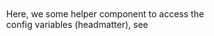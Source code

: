 
# <config-var name="title"/>

<config-var type="p" name="subtitle" nbsp="<br/>" class="bg-black py-5 py-2"/>

<p>
  <template v-for="v in 'date author venue'.split(' ')">
  <config-var :name="v"/><br/>
  </template>
</p>

<div style="position: absolute; left:10px; bottom:10px; width: 350px;">
    Here, we some helper component to access the config variables (headmatter), see <gh href="./example-title-component.md" :prefix="$slidev.configs.ghSelf" />
</div>
